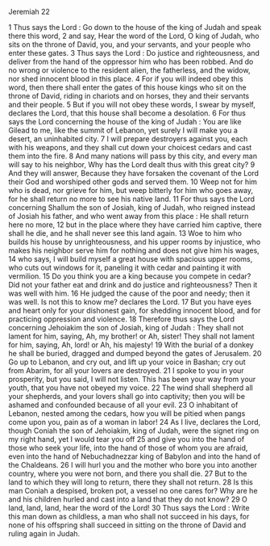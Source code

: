 Jeremiah 22

1	Thus says the Lord : Go down to the house of the king of Judah and speak there this word,
2	and say, Hear the word of the Lord, O king of Judah, who sits on the throne of David, you, and your servants, and your people who enter these gates.
3	Thus says the Lord : Do justice and righteousness, and deliver from the hand of the oppressor him who has been robbed. And do no wrong or violence to the resident alien, the fatherless, and the widow, nor shed innocent blood in this place.
4	For if you will indeed obey this word, then there shall enter the gates of this house kings who sit on the throne of David, riding in chariots and on horses, they and their servants and their people.
5	But if you will not obey these words, I swear by myself, declares the Lord, that this house shall become a desolation.
6	For thus says the Lord concerning the house of the king of Judah : You are like Gilead to me, like the summit of Lebanon, yet surely I will make you a desert, an uninhabited city.
7	I will prepare destroyers against you, each with his weapons, and they shall cut down your choicest cedars and cast them into the fire.
8	And many nations will pass by this city, and every man will say to his neighbor, Why has the Lord dealt thus with this great city?
9	And they will answer, Because they have forsaken the covenant of the Lord their God and worshiped other gods and served them.
10	Weep not for him who is dead, nor grieve for him, but weep bitterly for him who goes away, for he shall return no more to see his native land.
11	For thus says the Lord concerning Shallum the son of Josiah, king of Judah, who reigned instead of Josiah his father, and who went away from this place : He shall return here no more,
12	but in the place where they have carried him captive, there shall he die, and he shall never see this land again.
13	Woe to him who builds his house by unrighteousness, and his upper rooms by injustice, who makes his neighbor serve him for nothing and does not give him his wages,
14	who says, I will build myself a great house with spacious upper rooms, who cuts out windows for it, paneling it with cedar and painting it with vermilion.
15	Do you think you are a king because you compete in cedar? Did not your father eat and drink and do justice and righteousness? Then it was well with him.
16	He judged the cause of the poor and needy; then it was well. Is not this to know me? declares the Lord.
17	But you have eyes and heart only for your dishonest gain, for shedding innocent blood, and for practicing oppression and violence.
18	Therefore thus says the Lord concerning Jehoiakim the son of Josiah, king of Judah : They shall not lament for him, saying, Ah, my brother! or Ah, sister! They shall not lament for him, saying, Ah, lord! or Ah, his majesty!
19	With the burial of a donkey he shall be buried, dragged and dumped beyond the gates of Jerusalem.
20	Go up to Lebanon, and cry out, and lift up your voice in Bashan; cry out from Abarim, for all your lovers are destroyed.
21	I spoke to you in your prosperity, but you said, I will not listen. This has been your way from your youth, that you have not obeyed my voice.
22	The wind shall shepherd all your shepherds, and your lovers shall go into captivity; then you will be ashamed and confounded because of all your evil.
23	O inhabitant of Lebanon, nested among the cedars, how you will be pitied when pangs come upon you, pain as of a woman in labor!
24	As I live, declares the Lord, though Coniah the son of Jehoiakim, king of Judah, were the signet ring on my right hand, yet I would tear you off
25	and give you into the hand of those who seek your life, into the hand of those of whom you are afraid, even into the hand of Nebuchadnezzar king of Babylon and into the hand of the Chaldeans.
26	I will hurl you and the mother who bore you into another country, where you were not born, and there you shall die.
27	But to the land to which they will long to return, there they shall not return.
28	Is this man Coniah a despised, broken pot, a vessel no one cares for? Why are he and his children hurled and cast into a land that they do not know?
29	O land, land, land, hear the word of the Lord!
30	Thus says the Lord : Write this man down as childless, a man who shall not succeed in his days, for none of his offspring shall succeed in sitting on the throne of David and ruling again in Judah.

